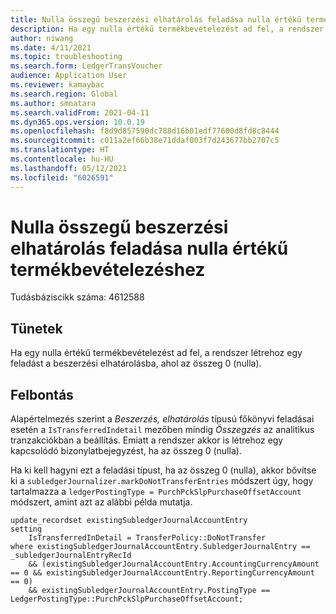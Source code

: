 ```yaml
---
title: Nulla összegű beszerzési elhatárolás feladása nulla értékű termékbevételezéshez
description: Ha egy nulla értékű termékbevételezést ad fel, a rendszer létrehoz egy feladást a beszerzési elhatárolásba, ahol az összeg 0 (nulla).
author: niwang
ms.date: 4/11/2021
ms.topic: troubleshooting
ms.search.form: LedgerTransVoucher
audience: Application User
ms.reviewer: kamaybac
ms.search.region: Global
ms.author: smnatara
ms.search.validFrom: 2021-04-11
ms.dyn365.ops.version: 10.0.19
ms.openlocfilehash: f8d9d857590dc788d16b01edf77600d8fd8c8444
ms.sourcegitcommit: c011a2ef66b38e71ddaf003f7d243677bb2707c5
ms.translationtype: HT
ms.contentlocale: hu-HU
ms.lasthandoff: 05/12/2021
ms.locfileid: "6026591"
---
```

# <a name="purchase-accrual-that-has-a-zero-amount-is-posted-for-a-zero-value-product-receipt"></a>Nulla összegű beszerzési elhatárolás feladása nulla értékű termékbevételezéshez

Tudásbáziscikk száma: 4612588

## <a name="symptoms"></a>Tünetek

Ha egy nulla értékű termékbevételezést ad fel, a rendszer létrehoz egy feladást a beszerzési elhatárolásba, ahol az összeg 0 (nulla).

## <a name="resolution"></a>Felbontás

Alapértelmezés szerint a *Beszerzés, elhatárolás* típusú főkönyvi feladásai esetén a `IsTransferredIndetail` mezőben mindig *Összegzés* az analitikus tranzakciókban a beállítás. Emiatt a rendszer akkor is létrehoz egy kapcsolódó bizonylatbejegyzést, ha az összeg 0 (nulla).

Ha ki kell hagyni ezt a feladási típust, ha az összeg 0 (nulla), akkor bővítse ki a `subledgerJournalizer.markDoNotTransferEntries` módszert úgy, hogy tartalmazza a `ledgerPostingType = PurchPckSlpPurchaseOffsetAccount` módszert, amint azt az alábbi példa mutatja.

```xpp
update_recordset existingSubledgerJournalAccountEntry
setting
    IsTransferredInDetail = TransferPolicy::DoNotTransfer
where existingSubledgerJournalAccountEntry.SubledgerJournalEntry == _subledgerJournalEntryRecId
    && (existingSubledgerJournalAccountEntry.AccountingCurrencyAmount == 0 && existingSubledgerJournalAccountEntry.ReportingCurrencyAmount == 0)
    && existingSubledgerJournalAccountEntry.PostingType == LedgerPostingType::PurchPckSlpPurchaseOffsetAccount;
```
